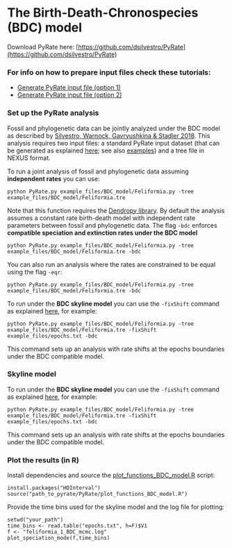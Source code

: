# The Birth-Death-Chronospecies (BDC) model

Download PyRate here: [https://github.com/dsilvestro/PyRate](https://github.com/dsilvestro/PyRate)

### For info on how to prepare input files check these tutorials:
* [Generate PyRate input file (option 1)](https://github.com/dsilvestro/PyRate/blob/master/tutorials/pyrate_tutorial_1.md#generate-pyrate-input-file-option-1)  
* [Generate PyRate input file (option 2)](https://github.com/dsilvestro/PyRate/blob/master/tutorials/pyrate_tutorial_1.md#generate-pyrate-input-file-option-2)  



### Set up the PyRate analysis
Fossil and phylogenetic data can be jointly analyzed under the BDC model as described by [Silvestro, Warnock, Gavryushkina & Stadler 2018](https://www.nature.com/articles/s41467-018-07622-y). This analysis requires two input files: a standard PyRate input dataset (that can be generated as explained [here](https://github.com/dsilvestro/PyRate/blob/master/tutorials/pyrate_tutorial_1.md#generate-pyrate-input-file-option-2); see also [examples](https://github.com/dsilvestro/PyRate/tree/master/example_files/BDC_model)) and a tree file in NEXUS format.

To run a joint analysis of fossil and phylogenetic data assuming **independent rates** you can use:

`python PyRate.py example_files/BDC_model/Feliformia.py -tree example_files/BDC_model/Feliformia.tre`

Note that this function requires the [Dendropy library](https://dendropy.org). 
By default the analysis assumes a constant rate birth-death model with independent rate parameters between fossil and phylogenetic data. 
The flag `-bdc` enforces **compatible speciation and extinction rates under the BDC model**

`python PyRate.py example_files/BDC_model/Feliformia.py -tree example_files/BDC_model/Feliformia.tre -bdc`

You can also run an analysis where the rates are constrained to be equal using the flag `-eqr`:

`python PyRate.py example_files/BDC_model/Feliformia.py -tree example_files/BDC_model/Feliformia.tre -bdc`


To run under the **BDC skyline model** you can use the `-fixShift` command as explained [here](https://github.com/dsilvestro/PyRate/blob/master/tutorials/pyrate_tutorial_1.md#speciation-and-extinction-rates-within-fixed-time-bins), for example:

`python PyRate.py example_files/BDC_model/Feliformia.py -tree example_files/BDC_model/Feliformia.tre -fixShift example_files/epochs.txt -bdc`

This command sets up an analysis with rate shifts at the epochs boundaries under the BDC compatible model.


### Skyline model
To run under the **BDC skyline model** you can use the `-fixShift` command as explained [here](https://github.com/dsilvestro/PyRate/blob/master/tutorials/pyrate_tutorial_1.md#speciation-and-extinction-rates-within-fixed-time-bins), for example:

`python PyRate.py example_files/BDC_model/Feliformia.py -tree example_files/BDC_model/Feliformia.tre -fixShift example_files/epochs.txt -bdc`

This command sets up an analysis with rate shifts at the epochs boundaries under the BDC compatible model.

### Plot the results (in R)
Install dependencies and source the [plot\_functions\_BDC_model.R](https://github.com/dsilvestro/PyRate/blob/master/plot_functions_BDC_model.R) script:

```
install.packages("HDInterval")
source("path_to_pyrate/PyRate/plot_functions_BDC_model.R")
```

Provide the time bins used for the skyline model and the log file for plotting:

```
setwd("your_path")
time_bins <- read.table("epochs.txt", h=F)$V1
f <- "feliformia_1_BDC_mcmc.log"
plot_speciation_mode(f,time_bins)
```


